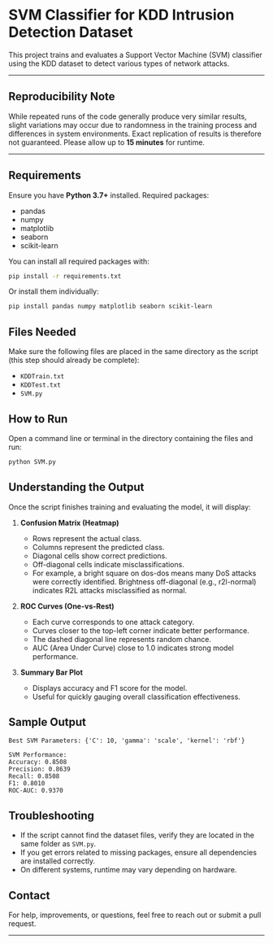 # SVM Classifier for KDD Intrusion Detection Dataset

This project trains and evaluates a Support Vector Machine (SVM) classifier using the KDD dataset to detect various types of network attacks.

---

## Reproducibility Note

While repeated runs of the code generally produce very similar results, slight variations may occur due to randomness in the training process and differences in system environments. Exact replication of results is therefore not guaranteed. Please allow up to **15 minutes** for runtime.

---

## Requirements

Ensure you have **Python 3.7+** installed. Required packages:

- pandas  
- numpy  
- matplotlib  
- seaborn  
- scikit-learn  

You can install all required packages with:

```bash
pip install -r requirements.txt
```

Or install them individually:

```bash
pip install pandas numpy matplotlib seaborn scikit-learn
```

## Files Needed

Make sure the following files are placed in the same directory as the script (this step should already be complete):

- `KDDTrain.txt`
- `KDDTest.txt`
- `SVM.py`

## How to Run

Open a command line or terminal in the directory containing the files and run:

```bash
python SVM.py
```

## Understanding the Output

Once the script finishes training and evaluating the model, it will display:

1. **Confusion Matrix (Heatmap)**

    - Rows represent the actual class.
    - Columns represent the predicted class.
    - Diagonal cells show correct predictions.
    - Off-diagonal cells indicate misclassifications.
    - For example, a bright square on dos-dos means many DoS attacks were correctly identified. Brightness off-diagonal (e.g., r2l-normal) indicates R2L attacks misclassified as normal.

2. **ROC Curves (One-vs-Rest)**

    - Each curve corresponds to one attack category.
    - Curves closer to the top-left corner indicate better performance.
    - The dashed diagonal line represents random chance.
    - AUC (Area Under Curve) close to 1.0 indicates strong model performance.

3. **Summary Bar Plot**

    - Displays accuracy and F1 score for the model.
    - Useful for quickly gauging overall classification effectiveness.

## Sample Output

```
Best SVM Parameters: {'C': 10, 'gamma': 'scale', 'kernel': 'rbf'}

SVM Performance:
Accuracy: 0.8508
Precision: 0.8639
Recall: 0.8508
F1: 0.8010
ROC-AUC: 0.9370
```

## Troubleshooting

- If the script cannot find the dataset files, verify they are located in the same folder as `SVM.py`.
- If you get errors related to missing packages, ensure all dependencies are installed correctly.
- On different systems, runtime may vary depending on hardware.

## Contact

For help, improvements, or questions, feel free to reach out or submit a pull request.

---